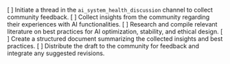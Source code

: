 [ ] Initiate a thread in the `ai_system_health_discussion` channel to collect community feedback.
[ ] Collect insights from the community regarding their experiences with AI functionalities.
[ ] Research and compile relevant literature on best practices for AI optimization, stability, and ethical design.
[ ] Create a structured document summarizing the collected insights and best practices.
[ ] Distribute the draft to the community for feedback and integrate any suggested revisions.
